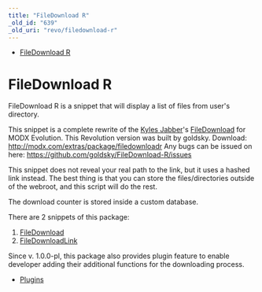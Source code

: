 ```yaml
---
title: "FileDownload R"
_old_id: "639"
_old_uri: "revo/filedownload-r"
---
```


- [FileDownload R](#FileDownloadR-FileDownloadR)



# FileDownload R

FileDownload R is a snippet that will display a list of files from user's directory.

This snippet is a complete rewrite of the [Kyles Jabber](http://muddydogpaws.com/)'s [FileDownload](http://wiki.modxcms.com/index.php/FileDownload) for MODX Evolution. 
This Revolution version was built by goldsky. 
Download: <http://modx.com/extras/package/filedownloadr>
Any bugs can be issued on here: <https://github.com/goldsky/FileDownload-R/issues>

This snippet does not reveal your real path to the link, but it uses a hashed link instead. 
The best thing is that you can store the files/directories outside of the webroot, and this script will do the rest.

The download counter is stored inside a custom database.

There are 2 snippets of this package:

1. [FileDownload](/extras/revo/filedownload-r/filedownload-r.filedownload "FileDownload R.FileDownload")
2. [FileDownloadLink](/extras/revo/filedownload-r/filedownload-r.filedownloadlink "FileDownload R.FileDownloadLink")

Since v. 1.0.0-pl, this package also provides plugin feature to enable developer adding their additional functions for the downloading process.

- [Plugins](/extras/revo/filedownload-r/filedownload-r.plugins "FileDownload R.Plugins")